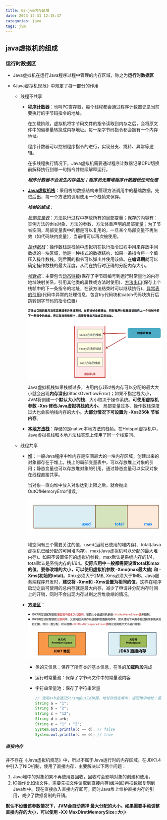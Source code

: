 ```yaml
---
title: 02-jvm内存区域
date: 2023-12-31 12:15:37
categories: java
tags: jvm
---
```


## java虚拟机的组成



### 运行时数据区

* Java虚拟机在运行Java程序过程中管理的内存区域，称之为**运行时数据区**

* 《Java虚拟机规范》中规定了每一部分的作用
  * 线程不共享
    * **<u>程序计数器</u>**：也叫PC寄存器，每个线程都会通过程序计数器记录当前要执行的字节码指令的地址。
    
      在加载阶段，虚拟机将字节码文件的指令读取到内存之后，会将原文件中的偏移量转换成内存地址。每一条字节码指令都会拥有一个内存地址。
    
      程序计数器可以控制程序指令的进行，实现分支、跳转、异常等逻辑。
    
      在多线程执行情况下，Java虚拟机需要通过程序计数器记录CPU切换前解释执行到哪一句指令并继续解释运行。
    
      ***程序计数器不会发生内存溢出；程序员无需堆程序计数器做任何处理***
    * **<u>Java虚拟机栈</u>**：采用栈的数据结构来管理方法调用中的基础数据，先进后出，每一个方法的调用使用一个栈帧来保存。
    
      ***栈帧的组成***：
    
      <u>*局部变量表*</u>：方法执行过程中存放所有的局部变量；保存的内容有：实例方法的this对象、方法的参数、方法体重声明的局部变量；为了节省空间，局部变量表中的槽是可以复用的，一旦某个局部变量不再生效（如代码块内变量），当前槽可以再次被使用。
    
      <u>*操作数栈*</u>：操作数栈是栈帧中虚拟机在执行指令过程中用来存放中间数据的一块区域，他是一种栈式的数据结构，如果一条指令将一个值压入操作数栈，则后面的指令可以弹出并使用该值。在**编译期**就可以确定操作数栈的最大深度，从而在执行时正确的分配内存大小。
    
      <u>*帧数据*</u>：主要包含<u>动态链接</u>(保存了字节码编号到运行时常量池的内存地址映射关系，引用其他类的属性或方法时使用)、<u>方法出口</u>(保存上个栈帧中的下一条指令的地址，在该方法结束时可以继续执行)、<u>异常表的引用</u>(代码中异常的处理信息，包含try代码块和catch代码块执行后跳转到字节码的指令位置)
    
      ![img](方法出口.jpg)
    
      Java虚拟机栈如果栈帧过多，占用内存超过栈内存可以分配的最大大小就会出现**内存溢出**(StackOverflowError)；如果不指定栈大小，JVM将创建一个**默认大小的栈**，大小取决于操作系统。**可使用虚拟机参数 -Xss 修改Java虚拟机栈的大小**。 局部变量过多、操作数栈深度过大也会影响栈内存的大小。**大部分情况下可设置为 -Xss256k 节省内存**。
    * **<u>本地方法栈</u>**：存储的是native本地方法的栈帧。在Hotspot虚拟机中，Java虚拟机栈和本地方法栈实现上使用了同一个栈空间。
    
  * 线程共享
  
    * **<u>堆</u>**：一般Java程序中堆内存是空间最大的一块内存区域，创建出来的对象都存在于堆上。栈上的局部变量表中，可以存放堆上对象的引用；静态变量也可以存放堆对象的引用，通过静态变量可以实现对象在线程直接共享。
  
      当对象一直向堆中放入对象达到上限之后，就会抛出OutOfMemoryError错误。
  
      ![img](堆空间.jpg)
  
      堆空间有三个需要关注的值，used(当前已使用的堆内存)、total(Java虚拟机已经分配的可用堆内存)、max(Java虚拟机可以分配的最大堆内存)。如果不设置任何的虚拟机参数，max默认是系统内存的1/4，total默认是系统内存的1/64。**实际应用中一般都需要设置total和max的值**。**要修改堆的大小，可以使用虚拟机参数 -Xmx(max最大值) 和 -Xms(初始的total)**。Xmx必须大于2MB, Xms必须大于1MB。Java服务端程序开发时，**建议将 -Xmx和 -Xms设置为相同的值**，这样在程序启动之后可使用的总内存就是最大内存，减少了申请并分配内存时间上的开销，同时不会出现内存过剩之后堆收缩的情况。
  
    * **<u>方法区</u>**：
  
      ![img](方法区.jpg)
  
      * 类的元信息：保存了所有类的基本信息，在类的**加载阶段**完成
      
      * 运行时常量池：保存了字节码文件中的常量池内容
      
      * 字符串常量池：保存了字符串常量
      
        ```java
        // 使用a+b会通过StringBuild拼接，地址存放在堆中，返回堆中地址；直接相加会在字符串常量池相加，返回常量池中的地址
        String a = "1";
        String b = "2";
        String c = "12";
        String d = a+b;
        String e = "1" + "2";
        System.out.println(c == d); // false
        System.out.println(c == e); // true
        ```



##### 直接内存

并不存在《Java虚拟机规范》中，所以不属于Java运行时的内存区域。在JDK1.4中引入了NIO机制，使用了直接内存，主要解决以下两个问题：

1. Java堆中的对象如果不再使用要回收，回收时会影响对象的创建和使用。
2. IO操作比如读文件，需要先把文件读取到直接内存(缓冲区)再把数据复制到Java堆中。现在直接放入直接内存即可，同时Java堆上维护直接内存的引用，减少了数据复制的开销。

**默认不设置该参数情况下，JVM会自动选择 最大分配的大小。如果需要手动调整直接内存的大小，可以使用 -XX:MaxDiretMemorySize=大小**